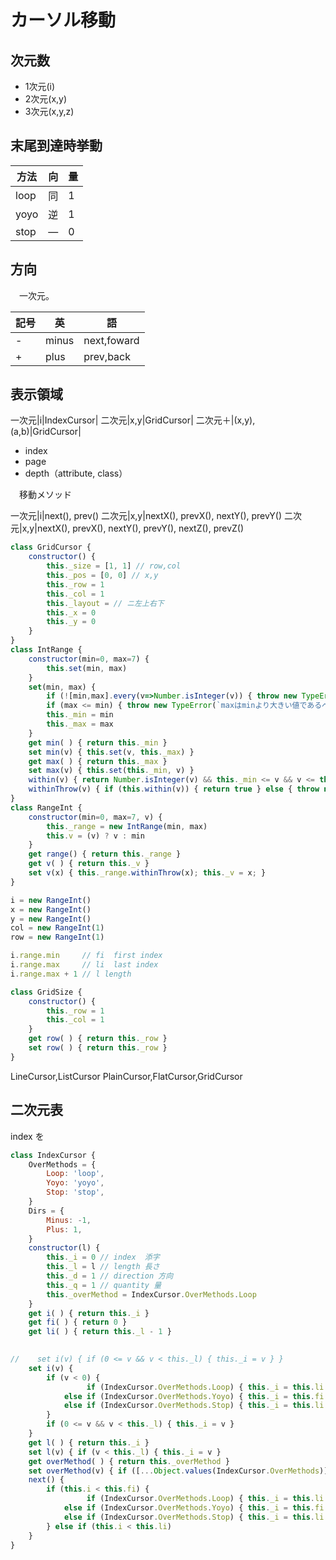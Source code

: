 # カーソル移動

## 次元数

* 1次元(i)
* 2次元(x,y)
* 3次元(x,y,z)

## 末尾到達時挙動

方法|向|量
----|--|--
loop|同|1
yoyo|逆|1
stop|―|0

## 方向

　一次元。

記号|英|語
----|--|--
-|minus|next,foward
+|plus|prev,back

## 表示領域

一次元|i|IndexCursor|
二次元|x,y|GridCursor|
二次元＋|(x,y),(a,b)|GridCursor|

* index
* page
* depth（attribute, class）

　移動メソッド

一次元|i|next(), prev()
二次元|x,y|nextX(), prevX(), nextY(), prevY()
二次元|x,y|nextX(), prevX(), nextY(), prevY(), nextZ(), prevZ()

```javascript
class GridCursor {
    constructor() {
        this._size = [1, 1] // row,col
        this._pos = [0, 0] // x,y
        this._row = 1
        this._col = 1
        this._layout = // ニ左上右下
        this._x = 0
        this._y = 0
    }
}
class IntRange {
    constructor(min=0, max=7) {
        this.set(min, max)
    }
    set(min, max) {
        if (![min,max].every(v=>Number.isInteger(v)) { throw new TypeError(`min,maxはint型であるべきです。min:${min} max:${max}`) }
        if (max <= min) { throw new TypeError(`maxはminより大きい値であるべきです。min:${min} max:${max}`) }
        this._min = min
        this._max = max
    }
    get min( ) { return this._min }
    set min(v) { this.set(v, this._max) }
    get max( ) { return this._max }
    set max(v) { this.set(this._min, v) }
    within(v) { return Number.isInteger(v) && this._min <= v && v <= this._max }
    withinThrow(v) { if (this.within(v)) { return true } else { throw new RangeError(`引数値は範囲外です。v:${v} min:${this._min} max:${this._max}`) } }
}
class RangeInt {
    constructor(min=0, max=7, v) {
        this._range = new IntRange(min, max)
        this.v = (v) ? v : min
    }
    get range() { return this._range }
    get v( ) { return this._v }
    set v(x) { this._range.withinThrow(x); this._v = x; }
}

i = new RangeInt()
x = new RangeInt()
y = new RangeInt()
col = new RangeInt(1)
row = new RangeInt(1)

i.range.min     // fi  first index
i.range.max     // li  last index
i.range.max + 1 // l length

class GridSize {
    constructor() {
        this._row = 1
        this._col = 1
    }
    get row( ) { return this._row }
    set row( ) { return this._row }
}
```

LineCursor,ListCursor
PlainCursor,FlatCursor,GridCursor

## 二次元表

index を 

```javascript
class IndexCursor {
    OverMethods = {
        Loop: 'loop',
        Yoyo: 'yoyo',
        Stop: 'stop',
    }
    Dirs = {
        Minus: -1,
        Plus: 1,
    }
	constructor(l) {
        this._i = 0 // index  添字
        this._l = l // length 長さ
        this._d = 1 // direction 方向
        this._q = 1 // quantity 量
        this._overMethod = IndexCursor.OverMethods.Loop
    }
    get i( ) { return this._i }
    get fi( ) { return 0 }
    get li( ) { return this._l - 1 }

    
//    set i(v) { if (0 <= v && v < this._l) { this._i = v } }
    set i(v) {
        if (v < 0) {
                 if (IndexCursor.OverMethods.Loop) { this._i = this.li }
            else if (IndexCursor.OverMethods.Yoyo) { this._i = this.fi + 1 }
            else if (IndexCursor.OverMethods.Stop) { this._i = this.li }
        }
        if (0 <= v && v < this._l) { this._i = v }
    }
    get l( ) { return this._i }
    set l(v) { if (v < this._l) { this._i = v }
    get overMethod( ) { return this._overMethod }
    set overMethod(v) { if ([...Object.values(IndexCursor.OverMethods)].some(V=>V===v)) { this._overMethod = v }
    next() {
        if (this.i < this.fi) {
                 if (IndexCursor.OverMethods.Loop) { this._i = this.li }
            else if (IndexCursor.OverMethods.Yoyo) { this._i = this.fi + 1 }
            else if (IndexCursor.OverMethods.Stop) { this._i = this.li }
        } else if (this.i < this.li)
    }
}
```

